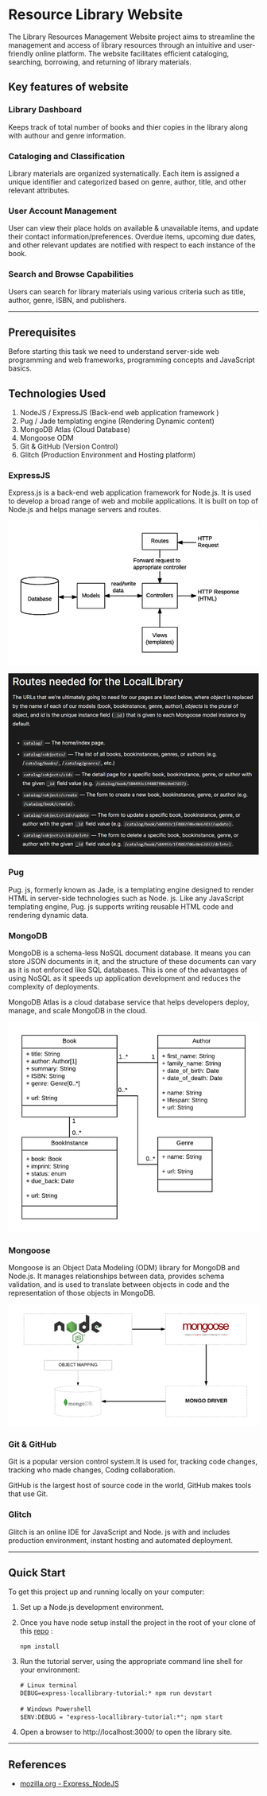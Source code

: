 # Resource Library Website

The Library Resources Management Website project aims to streamline the management and access of library resources through an intuitive and user-friendly online platform. The website facilitates efficient cataloging, searching, borrowing, and returning of library materials.

## Key features of website

### Library Dashboard
Keeps track of total number of books and thier copies in the library along with authour and genre information. 

### Cataloging and Classification
Library materials are organized systematically. Each item is assigned a unique identifier and categorized based on genre, author, title, and other relevant attributes.

### User Account Management
User can view their place holds on available & unavailable items, and update their contact information/preferences. Overdue items, upcoming due dates, and other relevant updates are notified with respect to each instance of the book.

### Search and Browse Capabilities
Users can search for library materials using various criteria such as title, author, genre, ISBN, and publishers.
______

## Prerequisites
Before starting this task we need to understand server-side web programming and web frameworks, programming concepts and JavaScript basics.

## Technologies Used
1. NodeJS / ExpressJS (Back-end web application framework )
2. Pug / Jade templating engine (Rendering Dynamic content)
3. MongoDB Atlas (Cloud Database)
4. Mongoose ODM
5. Git & GitHub (Version Control)
6. Glitch (Production Environment and Hosting platform)

### ExpressJS
Express.js is a back-end web application framework for Node.js. It is used to develop a broad range of web and mobile applications. It is built on top of Node.js and helps manage servers and routes.

![](./mvc_express.png)

![](./Routes.png)

### Pug
Pug. js, formerly known as Jade, is a templating engine designed to render HTML in server-side technologies such as Node. js. Like any JavaScript templating engine, Pug. js supports writing reusable HTML code and rendering dynamic data.

### MongoDB
MongoDB is a schema-less NoSQL document database. It means you can store JSON documents in it, and the structure of these documents can vary as it is not enforced like SQL databases. This is one of the advantages of using NoSQL as it speeds up application development and reduces the complexity of deployments.

MongoDB Atlas is a cloud database service that helps developers deploy, manage, and scale MongoDB in the cloud.

![](./Library%20Website%20-%20Mongoose_Express.png)

### Mongoose
Mongoose is an Object Data Modeling (ODM) library for MongoDB and Node.js. It manages relationships between data, provides schema validation, and is used to translate between objects in code and the representation of those objects in MongoDB.

![](./mongoose.png)

### Git & GitHub
Git is a popular version control system.It is used for, tracking code changes, tracking who made changes, Coding collaboration.

GitHub is the largest host of source code in the world, GitHub makes tools that use Git.

### Glitch

Glitch is an online IDE for JavaScript and Node. js with and includes production environment, instant hosting and automated deployment.
_____

## Quick Start

To get this project up and running locally on your computer:

1. Set up a Node.js development environment.

2. Once you have node setup install the project in the root of your clone of this [repo](https://github.com/DARSHANSV15/Local-Library) :
    ```
    npm install
    ```
3. Run the tutorial server, using the appropriate command line shell for your environment:
    ```
    # Linux terminal
    DEBUG=express-locallibrary-tutorial:* npm run devstart

    # Windows Powershell
    $ENV:DEBUG = "express-locallibrary-tutorial:*"; npm start
    ```
4. Open a browser to http://localhost:3000/ to open the library site.
_____
## References
* [mozilla.org - Express_NodeJS](https://developer.mozilla.org/en-US/docs/Learn/Server-side/Express_Nodejs)